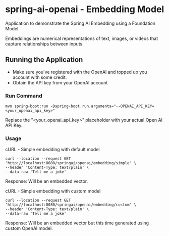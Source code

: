 # spring-ai-openai - Embedding Model

Application to demonstrate the Spring AI Embedding using a Foundation Model.

Embeddings are numerical representations of text, images, or videos that capture relationships between inputs.

## Running the Application 
- Make sure you've registered with the OpenAI and topped up you account with some credit.
- Obtain the API key from your OpenAI account

### Run Command
```
mvn spring-boot:run -Dspring-boot.run.arguments="--OPENAI_API_KEY=<your_openai_api_key>"
```

Replace the "<your_openai_api_key>" placeholder with your actual Open AI API Key.

### Usage 

cURL - Simple embedding with default model
```
curl --location --request GET 'http://localhost:8080/springai/openai/embedding/simple' \
--header 'Content-Type: text/plain' \
--data-raw 'Tell me a joke'
```

Response: Will be an embedded vector. 

cURL - Simple embedding with custom model
```
curl --location --request GET 'http://localhost:8080/springai/openai/embedding/custom' \
--header 'Content-Type: text/plain' \
--data-raw 'Tell me a joke'
```



Response: Will be an embedded vector but this time generated using custom OpenAI model. 
